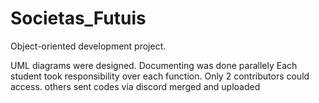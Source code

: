 # Societas_Futuis
Object-oriented development project.

UML diagrams were designed. Documenting was done parallely
Each student took responsibility over each function.
Only 2 contributors could access.
others sent codes via discord
merged and uploaded
